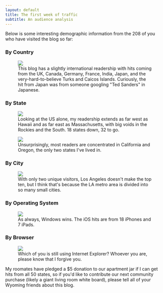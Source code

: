 ```yaml
---
layout: default
title: The first week of traffic
subtitle: An audience analysis
---
```


<p>Below is some interesting demographic information from the 208 of you who have visited the blog so far:</p>


<h3>By Country</h3>
<figure>
<img src="{{site.url}}/img/traffic-by-country.png" />
<figcaption>
This blog has a slightly international readership with hits coming from the UK, Canada, Germany, France, India, Japan, and the very-hard-to-believe Turks and Caicos Islands. Curiously, the hit from Japan was from someone googling "Ted Sanders" in Japanese.
</figcaption>
</figure>


<h3>By State</h3>
<figure>
<img src="{{site.url}}/img/traffic-map-of-the-usa.png" />
<figcaption>
Looking at the US alone, my readership extends as far west as Hawaii and as far east as Massachusetts, with big voids in the Rockies and the South. 18 states down, 32 to go.
</figcaption>
</figure>


<figure>
<img src="{{site.url}}/img/traffic-by-state.png" />
<figcaption>
Unsurprisingly, most readers are concentrated in California and Oregon, the only two states I've lived in.
</figcaption>
</figure>


<h3>By City</h3>
<figure>
<img src="{{site.url}}/img/traffic-by-city.png" />
<figcaption>
With only two unique visitors, Los Angeles doesn't make the top ten, but I think that's because the LA metro area is divided into so many small cities.
</figcaption>
</figure>


<h3>By Operating System</h3>
<figure>
<img src="{{site.url}}/img/traffic-by-OS.png" />
<figcaption>
As always, Windows wins. The iOS hits are from 18 iPhones and 7 iPads.
</figcaption>
</figure>


<h3>By Browser</h3>
<figure>
<img src="{{site.url}}/img/traffic-by-browser.png" />
<figcaption>
Which of you is still using Internet Explorer? Whoever you are, please know that I forgive you.
</figcaption>
</figure>



<p>My roomates have pledged a $5 donation to our apartment jar if I can get hits from all 50 states, so if you'd like to contribute our next community purchase (likely a giant living room white board), please tell all of your Wyoming friends about this blog.</p>
